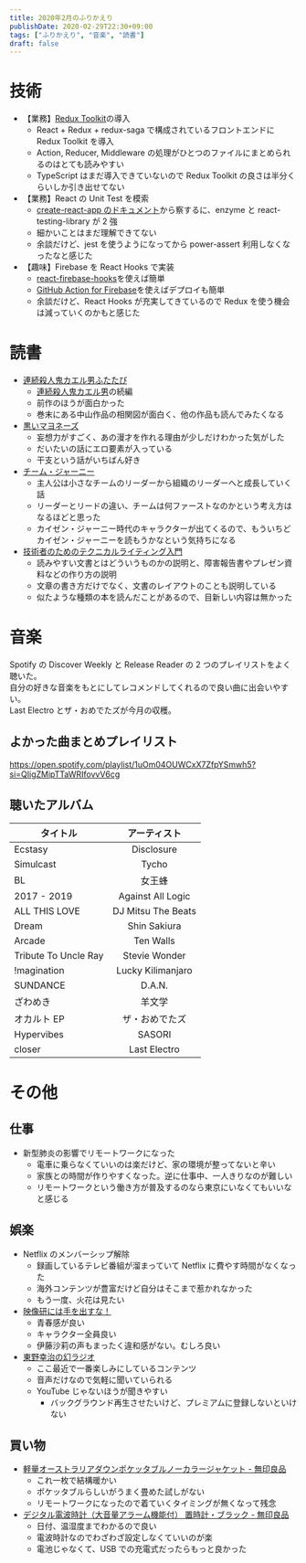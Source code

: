 ```yaml
---
title: 2020年2月のふりかえり
publishDate: 2020-02-29T22:30+09:00
tags: ["ふりかえり", "音楽", "読書"]
draft: false
---
```


# 技術

- 【業務】[Redux Toolkit](https://redux-toolkit.js.org/)の導入
  - React + Redux + redux-saga で構成されているフロントエンドに Redux Toolkit を導入
  - Action, Reducer, Middleware の処理がひとつのファイルにまとめられるのはとても読みやすい
  - TypeScript はまだ導入できていないので Redux Toolkit の良さは半分くらいしか引き出せてない
- 【業務】React の Unit Test を模索
  - [create-react-app のドキュメント](https://create-react-app.dev/docs/running-tests/)から察するに、enzyme と react-testing-library が 2 強
  - 細かいことはまだ理解できてない
  - 余談だけど、jest を使うようになってから power-assert 利用しなくなったなと感じた
- 【趣味】Firebase を React Hooks で実装
  - [react-firebase-hooks](react-firebase-hooks)を使えば簡単
  - [GitHub Action for Firebase](https://github.com/marketplace/actions/github-action-for-firebase)を使えばデプロイも簡単
  - 余談だけど、React Hooks が充実してきているので Redux を使う機会は減っていくのかもと感じた

# 読書

- [連続殺人鬼カエル男ふたたび](https://www.amazon.co.jp/gp/product/B082X5BJMS)
  - [連続殺人鬼カエル男](https://www.amazon.co.jp/dp/B082X5BS3G)の続編
  - 前作のほうが面白かった
  - 巻末にある中山作品の相関図が面白く、他の作品も読んでみたくなる
- [黒いマヨネーズ](https://www.amazon.co.jp/dp/B07NW94YC8)
  - 妄想力がすごく、あの漫才を作れる理由が少しだけわかった気がした
  - だいたいの話にエロ要素が入っている
  - 干支という話がいちばん好き
- [チーム・ジャーニー](https://www.amazon.co.jp/dp/B0836CF21D)
  - 主人公は小さなチームのリーダーから組織のリーダーへと成長していく話
  - リーダーとリードの違い、チームは何ファーストなのかという考え方はなるほどと思った
  - カイゼン・ジャーニー時代のキャラクターが出てくるので、もういちどカイゼン・ジャーニーを読もうかなという気持ちになる
- [技術者のためのテクニカルライティング入門](https://www.amazon.co.jp/dp/B07JHZMH9C)
  - 読みやすい文書とはどういうものかの説明と、障害報告書やプレゼン資料などの作り方の説明
  - 文章の書き方だけでなく、文書のレイアウトのことも説明している
  - 似たような種類の本を読んだことがあるので、目新しい内容は無かった

# 音楽

Spotify の Discover Weekly と Release Reader の 2 つのプレイリストをよく聴いた。  
自分の好きな音楽をもとにしてレコメンドしてくれるので良い曲に出会いやすい。  
Last Electro とザ・おめでたズが今月の収穫。

## よかった曲まとめプレイリスト

https://open.spotify.com/playlist/1uOm04OUWCxX7ZfpYSmwh5?si=QIigZMipTTaWRIfovvV6cg

## 聴いたアルバム

| タイトル             |    アーティスト    |
| -------------------- | :----------------: |
| Ecstasy              |     Disclosure     |
| Simulcast            |       Tycho        |
| BL                   |       女王蜂       |
| 2017 - 2019          | Against All Logic  |
| ALL THIS LOVE        | DJ Mitsu The Beats |
| Dream                |    Shin Sakiura    |
| Arcade               |     Ten Walls      |
| Tribute To Uncle Ray |   Stevie Wonder    |
| !magination          | Lucky Kilimanjaro  |
| SUNDANCE             |       D.A.N.       |
| ざわめき             |       羊文学       |
| オカルト EP          |   ザ・おめでたズ   |
| Hypervibes           |       SASORI       |
| closer               |    Last Electro    |

# その他

## 仕事

- 新型肺炎の影響でリモートワークになった
  - 電車に乗らなくていいのは楽だけど、家の環境が整ってないと辛い
  - 家族との時間が作りやすくなった。逆に仕事中、一人きりなのが難しい
  - リモートワークという働き方が普及するのなら東京にいなくてもいいなと感じる

## 娯楽

- Netflix のメンバーシップ解除
  - 録画しているテレビ番組が溜まっていて Netflix に費やす時間がなくなった
  - 海外コンテンツが豊富だけど自分はそこまで惹かれなかった
  - もう一度、火花は見たい
- [映像研には手を出すな！](http://eizouken-anime.com/)
  - 青春感が良い
  - キャラクター全員良い
  - 伊藤沙莉の声もまったく違和感がない。むしろ良い
- [東野幸治の幻ラジオ](https://www.youtube.com/watch?v=5i88PxLrRgY)
  - ここ最近で一番楽しみにしているコンテンツ
  - 音声だけなので気軽に聞いていられる
  - YouTube じゃないほうが聞きやすい
    - バックグラウンド再生させたいけど、プレミアムに登録しないといけない

## 買い物

- [軽量オーストラリアダウンポケッタブルノーカラージャケット - 無印良品](https://www.muji.com/jp/ja/store/cmdty/detail/4550182375039)
  - これ一枚で結構暖かい
  - ポケッタブルらしいがうまく畳めた試しがない
  - リモートワークになったので着ていくタイミングが無くなって残念
- [デジタル電波時計（大音量アラーム機能付） 置時計・ブラック - 無印良品](https://www.muji.com/jp/ja/store/cmdty/detail/4550182136968)
  - 日付、温湿度までわかるので良い
  - 電波時計なのでわざわざ設定しなくていいのが楽
  - 電池じゃなくて、USB での充電式だったらもっと良かった
